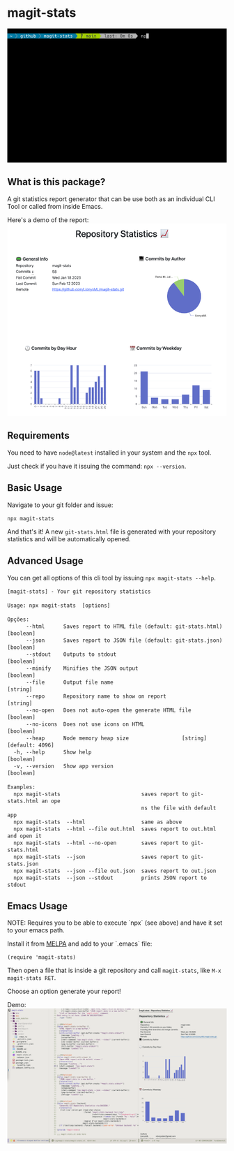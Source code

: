

# magit-stats

![img](./doc/demo.gif)


## What is this package?

A git statistics report generator that can be use both as an individual CLI
Tool or called from inside Emacs.

Here's a demo of the report:
![img](./doc/demo.png)


## Requirements

You need to have `node@latest` installed in your system and the `npx` tool.

Just check if you have it issuing the command: `npx --version`.


## Basic Usage

Navigate to your git folder and issue:

    npx magit-stats

And that's it! A new `git-stats.html` file is generated with your
repository statistics and will be automatically opened.


## Advanced Usage

You can get all options of this cli tool by issuing `npx magit-stats --help`.

    [magit-stats] - Your git repository statistics
    
    Usage: npx magit-stats  [options]
    
    Opções:
          --html      Saves report to HTML file (default: git-stats.html)  [boolean]
          --json      Saves report to JSON file (default: git-stats.json)  [boolean]
          --stdout    Outputs to stdout                                    [boolean]
          --minify    Minifies the JSON output                             [boolean]
          --file      Output file name                                      [string]
          --repo      Repository name to show on report                     [string]
          --no-open   Does not auto-open the generate HTML file            [boolean]
          --no-icons  Does not use icons on HTML                           [boolean]
          --heap      Node memory heap size                 [string] [default: 4096]
      -h, --help      Show help                                            [boolean]
      -v, --version   Show app version                                     [boolean]
    
    Examples:
      npx magit-stats                          saves report to git-stats.html an ope
                                               ns the file with default app
      npx magit-stats  --html                  same as above
      npx magit-stats  --html --file out.html  saves report to out.html and open it
      npx magit-stats  --html --no-open        saves report to git-stats.html
      npx magit-stats  --json                  saves report to git-stats.json
      npx magit-stats  --json --file out.json  saves report to out.json
      npx magit-stats  --json --stdout         prints JSON report to stdout


## Emacs Usage

NOTE: Requires you to be able to execute \`npx\` (see above) and have it set
to your emacs path.

Install it from [MELPA](<https://melpa.org/#/magit-stats>) and add to your \`.emacs\` file:

    (require 'magit-stats)

Then open a file that is inside a git repository and call `magit-stats`, like `M-x magit-stats RET`.

Choose an option generate your report!

Demo:
![img](./doc/demo_emacs.png)

